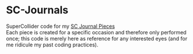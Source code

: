 # SC-Journals
SuperCollider code for my [SC Journal Pieces](https://www.youtube.com/playlist?list=PLj-xkY-L6IYkg6RrJxi7t2OivP2uSKuMH) <br/>
Each piece is created for a specific occasion and therefore only performed once; this code is merely here as reference for any interested eyes (and for me ridicule my past coding practices).
